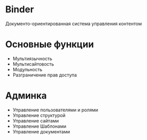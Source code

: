 Binder
======

Документо-ориентированная система управления контентом

# Основные функции
* Мультиязычность
* Мультисайтовость
* Модульность
* Разграничение прав доступа


# Админка
* Управление пользователями и ролями
* Управление структурой
* Управление сайтами
* Управление Шаблонами
* Управление документами
